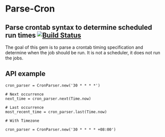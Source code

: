 # Parse-Cron
## Parse crontab syntax to determine scheduled run times [![Build Status](https://travis-ci.org/siebertm/parse-cron.png)](https://travis-ci.org/siebertm/parse-cron)

The goal of this gem is to parse a crontab timing specification and determine when the
job should be run. It is not a scheduler, it does not run the jobs.

## API example

```
cron_parser = CronParser.new('30 * * * *')

# Next occurrence
next_time = cron_parser.next(Time.now)

# Last occurrence
most_recent_time = cron_parser.last(Time.now)

# With Timezone

cron_parser = CronParser.new('30 * * * * +08:00')

```

